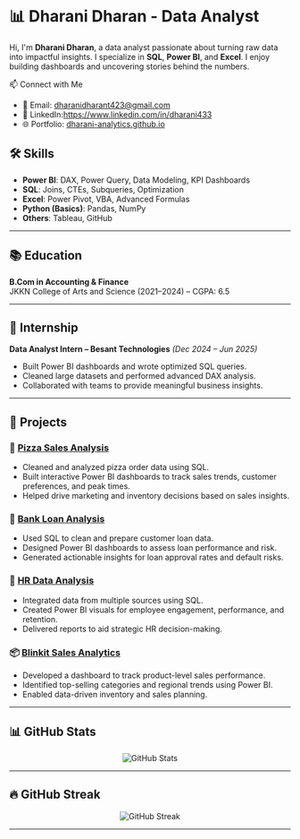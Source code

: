 # 📊 Dharani Dharan - Data Analyst

Hi, I'm **Dharani Dharan**, a data analyst passionate about turning raw data into impactful insights. I specialize in **SQL**, **Power BI**, and **Excel**. I enjoy building dashboards and uncovering stories behind the numbers.

📫 Connect with Me
- 📧 Email: dharanidharant423@gmail.com  
- 🔗 LinkedIn:https://www.linkedin.com/in/dharani433
- 🌐 Portfolio: [dharani-analytics.github.io](https://dharani-analytics.github.io/Dharanidharan.github.io/)

## 🛠 Skills

- **Power BI**: DAX, Power Query, Data Modeling, KPI Dashboards  
- **SQL**: Joins, CTEs, Subqueries, Optimization  
- **Excel**: Power Pivot, VBA, Advanced Formulas  
- **Python (Basics)**: Pandas, NumPy  
- **Others**: Tableau, GitHub

---

## 📚 Education

**B.Com in Accounting & Finance**  
JKKN College of Arts and Science (2021–2024) – CGPA: 6.5

---

## 🧪 Internship

**Data Analyst Intern – Besant Technologies** *(Dec 2024 – Jun 2025)*  
- Built Power BI dashboards and wrote optimized SQL queries.
- Cleaned large datasets and performed advanced DAX analysis.
- Collaborated with teams to provide meaningful business insights.

---
## 💼 Projects

### 🧾 [Pizza Sales Analysis](https://github.com/Dharani-analytics/Pizza-sales-Sql)
- Cleaned and analyzed pizza order data using SQL.
- Built interactive Power BI dashboards to track sales trends, customer preferences, and peak times.
- Helped drive marketing and inventory decisions based on sales insights.

### 🏦 [Bank Loan Analysis](https://github.com/Dharani-analytics/Bank-loan-analysis-Sql)
- Used SQL to clean and prepare customer loan data.
- Designed Power BI dashboards to assess loan performance and risk.
- Generated actionable insights for loan approval rates and default risks.

### 👥 [HR Data Analysis](https://github.com/Dharani-analytics/HR-Data-Analysis-)
- Integrated data from multiple sources using SQL.
- Created Power BI visuals for employee engagement, performance, and retention.
- Delivered reports to aid strategic HR decision-making.

### 📦 [Blinkit Sales Analytics](https://github.com/Dharani-analytics/blinkit-Sales-Performance)
- Developed a dashboard to track product-level sales performance.
- Identified top-selling categories and regional trends using Power BI.
- Enabled data-driven inventory and sales planning.

---

## 📊 GitHub Stats

<p align="center">
  <img src="https://github-readme-stats.vercel.app/api?username=Dharani-analytics&show_icons=true&theme=radical" alt="GitHub Stats" />
</p>

---

## 🔥 GitHub Streak

<p align="center">
  <img src="https://github-readme-streak-stats.herokuapp.com/?user=Dharani-analytics&theme=radical" alt="GitHub Streak" />
</p>

---
